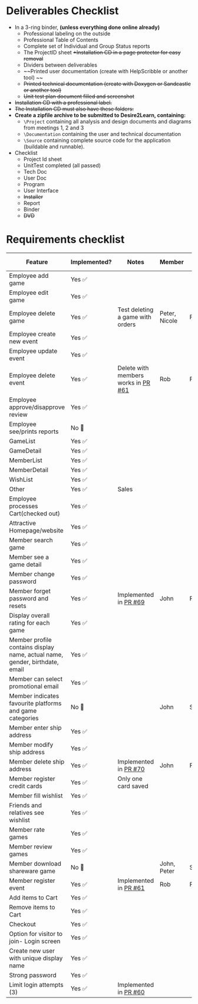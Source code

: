 # Deliverables Checklist
- In a 3-ring binder, **(unless everything done online already)**
  - Professional labeling on the outside
  - Professional Table of Contents
  - Complete set of Individual and Group Status reports
  - The ProjectID sheet ~~+Installation CD in a page protector for easy removal~~
  - Dividers between deliverables
  - ~~Printed user documentation (create with HelpScribble or another tool) ~~
  - ~~Printed technical documentation (create with Doxygen or Sandcastle or another tool)~~
  - ~~Unit test plan document filled and screenshot~~
- ~~Installation CD with a professional label.~~
- ~~The Installation CD must also have these folders:~~
- **Create a zipfile archive to be submitted to Desire2Learn, containing:**
  - `\Project` containing all analysis and design documents and diagrams from meetings 1, 2 and 3
  - `\Documentation` containing the user and technical documentation
  - `\Source` containing complete source code for the application (buildable and runnable).
- Checklist
  - Project Id sheet
  - UnitTest completed (all passed)
  - Tech Doc
  - User Doc
  - Program
  - User Interface
  - ~~Installer~~
  - Report
  - Binder
  - ~~DVD~~

# Requirements checklist

| Feature                                                                     | Implemented?              | Notes                              | Member        | Due Date |
|-----------------------------------------------------------------------------|---------------------------|------------------------------------|---------------|----------|
| Employee add game                                                           | Yes :white_check_mark:    |                                    |               |          |
| Employee edit game                                                          | Yes :white_check_mark:    |                                    |               |          |
| Employee delete game                                                        | Yes :white_check_mark:    | Test deleting a game with orders   | Peter, Nicole | Friday   |
| Employee create new event                                                   | Yes :white_check_mark:    |                                    |               |          |
| Employee update event                                                       | Yes :white_check_mark:    |                                    |               |          |
| Employee delete event                                                       | Yes :white_check_mark:    | Delete with members works in [PR #61](https://github.com/SeaSharpe/Implementation/pull/61) | Rob           | Friday   |
| Employee approve/disapprove review                                          | Yes :white_check_mark:    |                                    |               |          |
| Employee see/prints reports                                                 | No :red_circle:           |                                    |               |          |
| GameList                                                                    | Yes :white_check_mark:    |                                    |               |          |
| GameDetail                                                                  | Yes :white_check_mark:    |                                    |               |          |
| MemberList                                                                  | Yes :white_check_mark:    |                                    |               |          |
| MemberDetail                                                                | Yes :white_check_mark:    |                                    |               |          |
| WishList                                                                    | Yes :white_check_mark:    |                                    |               |          |
| Other                                                                       | Yes :white_check_mark:    | Sales                              |               |          |
| Employee processes Cart(checked out)                                        | Yes :white_check_mark:    |                                    |               |          |
| Attractive Homepage/website                                                 | Yes :white_check_mark:    |                                    |               |          |
| Member search game                                                          | Yes :white_check_mark:    |                                    |               |          |
| Member see a game detail                                                    | Yes :white_check_mark:    |                                    |               |          |
| Member change password                                                      | Yes :white_check_mark:    |                                    |               |          |
| Member forget password and resets                                           | Yes :white_check_mark:    | Implemented in [PR #69](https://github.com/SeaSharpe/Implementation/pull/69) | John          | Friday   |
| Display overall rating for each game                                        | Yes :white_check_mark:    |                                    |               |          |
| Member profile contains display name, actual name, gender, birthdate, email | Yes :white_check_mark:    |                                    |               |          |
| Member can select promotional email                                         | Yes :white_check_mark:    |                                    |               |          |
| Member indicates favourite platforms and game categories                    | No :red_circle:           |                                    | John          | Saturday |
| Member enter ship address                                                   | Yes :white_check_mark:    |                                    |               |          |
| Member modify ship address                                                  | Yes :white_check_mark:    |                                    |               |          |
| Member delete ship address                                                  | Yes :white_check_mark:    | Implemented in [PR #70](https://github.com/SeaSharpe/Implementation/pull/70) | John          | Friday   |
| Member register credit cards                                                | Yes :white_check_mark:    | Only one card saved                |               |          |
| Member fill wishlist                                                        | Yes :white_check_mark:    |                                    |               |          |
| Friends and relatives see wishlist                                          | Yes :white_check_mark:    |                                    |               |          |
| Member rate games                                                           | Yes :white_check_mark:    |                                    |               |          |
| Member review games                                                         | Yes :white_check_mark:    |                                    |               |          |
| Member download shareware game                                              | No :red_circle:           |                                    | John, Peter   | Saturday |
| Member register event                                                       | Yes :white_check_mark:    | Implemented in [PR #61](https://github.com/SeaSharpe/Implementation/pull/61) | Rob           | Friday   |
| Add items to Cart                                                           | Yes :white_check_mark:    |                                    |               |          |
| Remove items to Cart                                                        | Yes :white_check_mark:    |                                    |               |          |
| Checkout                                                                    | Yes :white_check_mark:    |                                    |               |          |
| Option for visitor to join- Login screen                                    | Yes :white_check_mark:    |                                    |               |          |
| Create new user with unique display name                                    | Yes :white_check_mark:    |                                    |               |          |
| Strong password                                                             | Yes :white_check_mark:    |                                    |               |          |
| Limit login attempts (3)                                                    | Yes :white_check_mark:    | Implemented in [PR #60](https://github.com/SeaSharpe/Implementation/pull/60)  |               |          |

